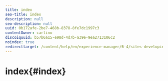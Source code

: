 ```yaml
---
title: index
seo-title: index
description: null
seo-description: null
uuid: 0b172afe-2be7-468b-8378-8fe7dc1997c3
contentOwner: carlino
discoiquuid: b57b6a15-e98d-4d7b-a39e-9ea2713106c2
noindex: true
redirecttarget: /content/help/en/experience-manager/6-4/sites-developing/reference-materials
---
```


# index{#index}

